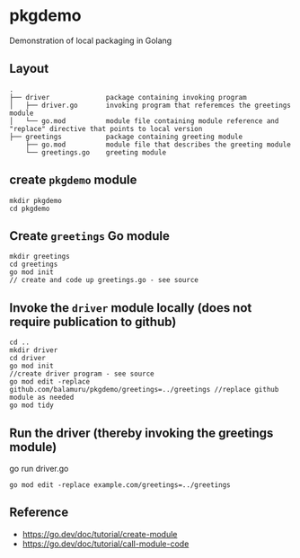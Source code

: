 # pkgdemo
Demonstration of local packaging in Golang

## Layout
```
.
├── driver              package containing invoking program
│   ├── driver.go       invoking program that referemces the greetings module
│   └── go.mod          module file containing module reference and "replace" directive that points to local version
├── greetings           package containing greeting module
    ├── go.mod          module file that describes the greeting module
    └── greetings.go    greeting module
```
## create `pkgdemo` module
```
mkdir pkgdemo
cd pkgdemo
```

## Create `greetings` Go module
```
mkdir greetings
cd greetings
go mod init 
// create and code up greetings.go - see source
```

## Invoke the `driver` module locally (does not require publication to github)
```
cd ..
mkdir driver
cd driver
go mod init
//create driver program - see source
go mod edit -replace github.com/balamuru/pkgdemo/greetings=../greetings //replace github module as needed
go mod tidy
```

## Run the driver (thereby invoking the greetings module)
go run driver.go
```
go mod edit -replace example.com/greetings=../greetings
```

## Reference
* https://go.dev/doc/tutorial/create-module
* https://go.dev/doc/tutorial/call-module-code